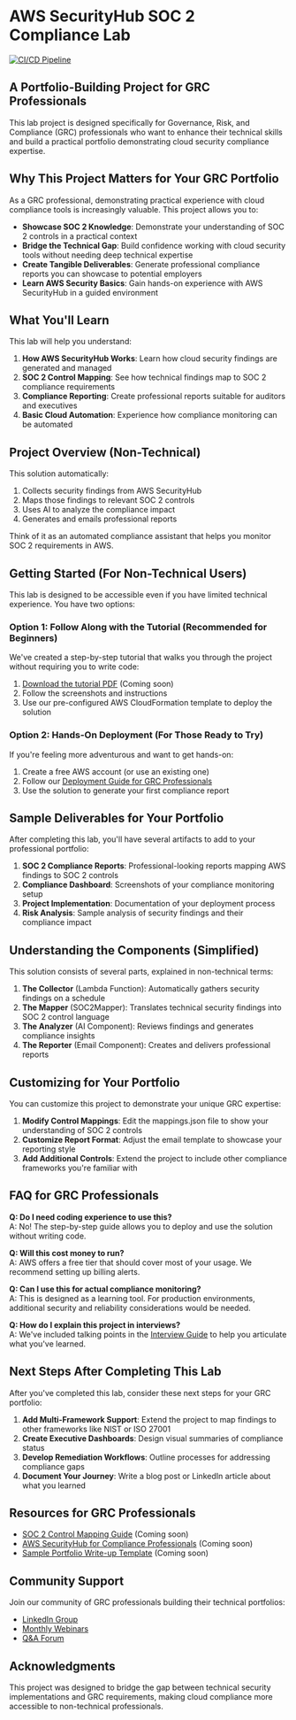 # AWS SecurityHub SOC 2 Compliance Lab

[![CI/CD Pipeline](https://github.com/ajy0127/securityhub_soc2analysis/actions/workflows/ci.yml/badge.svg)](https://github.com/ajy0127/securityhub_soc2analysis/actions/workflows/ci.yml)

## A Portfolio-Building Project for GRC Professionals

This lab project is designed specifically for Governance, Risk, and Compliance (GRC) professionals who want to enhance their technical skills and build a practical portfolio demonstrating cloud security compliance expertise.

## Why This Project Matters for Your GRC Portfolio

As a GRC professional, demonstrating practical experience with cloud compliance tools is increasingly valuable. This project allows you to:

- **Showcase SOC 2 Knowledge**: Demonstrate your understanding of SOC 2 controls in a practical context
- **Bridge the Technical Gap**: Build confidence working with cloud security tools without needing deep technical expertise
- **Create Tangible Deliverables**: Generate professional compliance reports you can showcase to potential employers
- **Learn AWS Security Basics**: Gain hands-on experience with AWS SecurityHub in a guided environment

## What You'll Learn

This lab will help you understand:

1. **How AWS SecurityHub Works**: Learn how cloud security findings are generated and managed
2. **SOC 2 Control Mapping**: See how technical findings map to SOC 2 compliance requirements
3. **Compliance Reporting**: Create professional reports suitable for auditors and executives
4. **Basic Cloud Automation**: Experience how compliance monitoring can be automated

## Project Overview (Non-Technical)

This solution automatically:
1. Collects security findings from AWS SecurityHub
2. Maps those findings to relevant SOC 2 controls
3. Uses AI to analyze the compliance impact
4. Generates and emails professional reports

Think of it as an automated compliance assistant that helps you monitor SOC 2 requirements in AWS.

## Getting Started (For Non-Technical Users)

This lab is designed to be accessible even if you have limited technical experience. You have two options:

### Option 1: Follow Along with the Tutorial (Recommended for Beginners)

We've created a step-by-step tutorial that walks you through the project without requiring you to write code:

1. [Download the tutorial PDF](https://example.com/tutorial.pdf) (Coming soon)
2. Follow the screenshots and instructions
3. Use our pre-configured AWS CloudFormation template to deploy the solution

### Option 2: Hands-On Deployment (For Those Ready to Try)

If you're feeling more adventurous and want to get hands-on:

1. Create a free AWS account (or use an existing one)
2. Follow our [Deployment Guide for GRC Professionals](DEPLOYMENT_GUIDE.md)
3. Use the solution to generate your first compliance report

## Sample Deliverables for Your Portfolio

After completing this lab, you'll have several artifacts to add to your professional portfolio:

1. **SOC 2 Compliance Reports**: Professional-looking reports mapping AWS findings to SOC 2 controls
2. **Compliance Dashboard**: Screenshots of your compliance monitoring setup
3. **Project Implementation**: Documentation of your deployment process
4. **Risk Analysis**: Sample analysis of security findings and their compliance impact

## Understanding the Components (Simplified)

This solution consists of several parts, explained in non-technical terms:

1. **The Collector** (Lambda Function): Automatically gathers security findings on a schedule
2. **The Mapper** (SOC2Mapper): Translates technical security findings into SOC 2 control language
3. **The Analyzer** (AI Component): Reviews findings and generates compliance insights
4. **The Reporter** (Email Component): Creates and delivers professional reports

## Customizing for Your Portfolio

You can customize this project to demonstrate your unique GRC expertise:

1. **Modify Control Mappings**: Edit the mappings.json file to show your understanding of SOC 2 controls
2. **Customize Report Format**: Adjust the email template to showcase your reporting style
3. **Add Additional Controls**: Extend the project to include other compliance frameworks you're familiar with

## FAQ for GRC Professionals

**Q: Do I need coding experience to use this?**  
A: No! The step-by-step guide allows you to deploy and use the solution without writing code.

**Q: Will this cost money to run?**  
A: AWS offers a free tier that should cover most of your usage. We recommend setting up billing alerts.

**Q: Can I use this for actual compliance monitoring?**  
A: This is designed as a learning tool. For production environments, additional security and reliability considerations would be needed.

**Q: How do I explain this project in interviews?**  
A: We've included talking points in the [Interview Guide](INTERVIEW_GUIDE.md) to help you articulate what you've learned.

## Next Steps After Completing This Lab

After you've completed this lab, consider these next steps for your GRC portfolio:

1. **Add Multi-Framework Support**: Extend the project to map findings to other frameworks like NIST or ISO 27001
2. **Create Executive Dashboards**: Design visual summaries of compliance status
3. **Develop Remediation Workflows**: Outline processes for addressing compliance gaps
4. **Document Your Journey**: Write a blog post or LinkedIn article about what you learned

## Resources for GRC Professionals

- [SOC 2 Control Mapping Guide](https://example.com/soc2-guide) (Coming soon)
- [AWS SecurityHub for Compliance Professionals](https://example.com/securityhub-guide) (Coming soon)
- [Sample Portfolio Write-up Template](https://example.com/portfolio-template) (Coming soon)

## Community Support

Join our community of GRC professionals building their technical portfolios:

- [LinkedIn Group](https://linkedin.com/groups/grc-cloud-portfolio)
- [Monthly Webinars](https://example.com/webinars)
- [Q&A Forum](https://example.com/forum)

## Acknowledgments

This project was designed to bridge the gap between technical security implementations and GRC requirements, making cloud compliance more accessible to non-technical professionals.